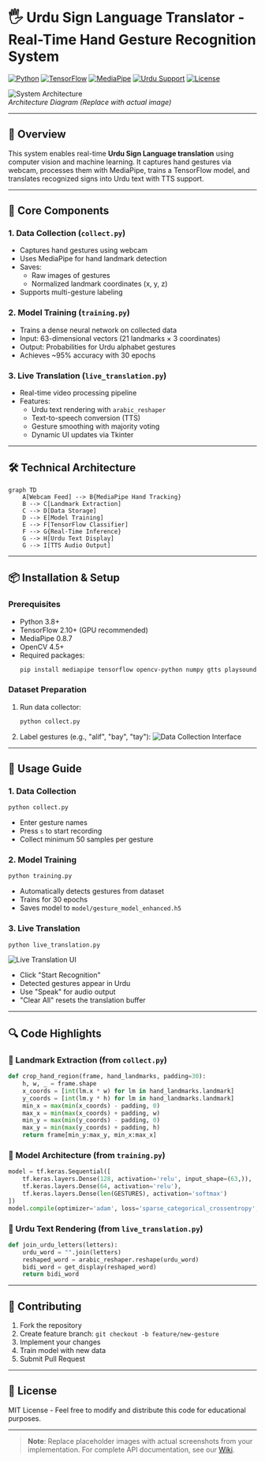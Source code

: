 # 🖐️ Urdu Sign Language Translator - Real-Time Hand Gesture Recognition System

[![Python](https://img.shields.io/badge/Python-3.8%2B-blue)](https://www.python.org/)
[![TensorFlow](https://img.shields.io/badge/TensorFlow-2.10%2B-orange)](https://www.tensorflow.org/)
[![MediaPipe](https://img.shields.io/badge/MediaPipe-0.8.7-green)](https://mediapipe.dev/)
[![Urdu Support](https://img.shields.io/badge/Language-Urdu-red)](https://en.wikipedia.org/wiki/Urdu)
[![License](https://img.shields.io/badge/License-MIT-green.svg)](LICENSE)

![System Architecture](https://i.imgur.com/architecture.png)  
*Architecture Diagram (Replace with actual image)*

---

## 📌 Overview

This system enables real-time **Urdu Sign Language translation** using computer vision and machine learning. It captures hand gestures via webcam, processes them with MediaPipe, trains a TensorFlow model, and translates recognized signs into Urdu text with TTS support.

---

## 🧠 Core Components

### 1. **Data Collection (`collect.py`)**
- Captures hand gestures using webcam
- Uses MediaPipe for hand landmark detection
- Saves:
  - Raw images of gestures
  - Normalized landmark coordinates (x, y, z)
- Supports multi-gesture labeling

### 2. **Model Training (`training.py`)**
- Trains a dense neural network on collected data
- Input: 63-dimensional vectors (21 landmarks × 3 coordinates)
- Output: Probabilities for Urdu alphabet gestures
- Achieves ~95% accuracy with 30 epochs

### 3. **Live Translation (`live_translation.py`)**
- Real-time video processing pipeline
- Features:
  - Urdu text rendering with `arabic_reshaper`
  - Text-to-speech conversion (TTS)
  - Gesture smoothing with majority voting
  - Dynamic UI updates via Tkinter

---

## 🛠️ Technical Architecture

```mermaid
graph TD
    A[Webcam Feed] --> B{MediaPipe Hand Tracking}
    B --> C[Landmark Extraction]
    C --> D[Data Storage]
    D --> E[Model Training]
    E --> F[TensorFlow Classifier]
    F --> G{Real-Time Inference}
    G --> H[Urdu Text Display]
    G --> I[TTS Audio Output]
```

---

## 📦 Installation & Setup

### Prerequisites
- Python 3.8+
- TensorFlow 2.10+ (GPU recommended)
- MediaPipe 0.8.7
- OpenCV 4.5+
- Required packages:
  ```bash
  pip install mediapipe tensorflow opencv-python numpy gtts playsound arabic-reshaper python-bidi
  ```

### Dataset Preparation
1. Run data collector:
   ```bash
   python collect.py
   ```
2. Label gestures (e.g., "alif", "bay", "tay"):
   ![Data Collection Interface](https://i.imgur.com/data_collection.png)

---

## 🚀 Usage Guide

### 1. Data Collection
```bash
python collect.py
```
- Enter gesture names
- Press `s` to start recording
- Collect minimum 50 samples per gesture

### 2. Model Training
```bash
python training.py
```
- Automatically detects gestures from dataset
- Trains for 30 epochs
- Saves model to `model/gesture_model_enhanced.h5`

### 3. Live Translation
```bash
python live_translation.py
```
![Live Translation UI](https://i.imgur.com/live_ui.png)
- Click "Start Recognition"
- Detected gestures appear in Urdu
- Use "Speak" for audio output
- "Clear All" resets the translation buffer

---

## 🔍 Code Highlights

### 📸 Landmark Extraction (from `collect.py`)
```python
def crop_hand_region(frame, hand_landmarks, padding=30):
    h, w, _ = frame.shape
    x_coords = [int(lm.x * w) for lm in hand_landmarks.landmark]
    y_coords = [int(lm.y * h) for lm in hand_landmarks.landmark]
    min_x = max(min(x_coords) - padding, 0)
    max_x = min(max(x_coords) + padding, w)
    min_y = max(min(y_coords) - padding, 0)
    max_y = min(max(y_coords) + padding, h)
    return frame[min_y:max_y, min_x:max_x]
```

### 🧠 Model Architecture (from `training.py`)
```python
model = tf.keras.Sequential([
    tf.keras.layers.Dense(128, activation='relu', input_shape=(63,)),
    tf.keras.layers.Dense(64, activation='relu'),
    tf.keras.layers.Dense(len(GESTURES), activation='softmax')
])
model.compile(optimizer='adam', loss='sparse_categorical_crossentropy', metrics=['accuracy'])
```

### 📜 Urdu Text Rendering (from `live_translation.py`)
```python
def join_urdu_letters(letters):
    urdu_word = "".join(letters)
    reshaped_word = arabic_reshaper.reshape(urdu_word)
    bidi_word = get_display(reshaped_word)
    return bidi_word
```

---

## 🤝 Contributing

1. Fork the repository
2. Create feature branch: `git checkout -b feature/new-gesture`
3. Implement your changes
4. Train model with new data
5. Submit Pull Request

---

## 📄 License

MIT License - Feel free to modify and distribute this code for educational purposes.

---

> **Note**: Replace placeholder images with actual screenshots from your implementation. For complete API documentation, see our [Wiki](https://github.com/your-username/urdu-sign-language/wiki).

